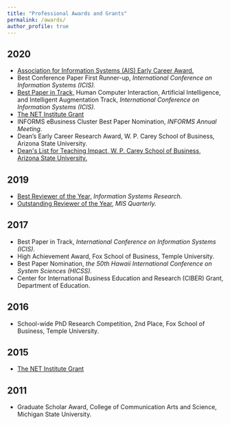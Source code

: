 ```yaml
---
title: "Professional Awards and Grants"
permalink: /awards/
author_profile: true
---
```


## 2020
- [Association for Information Systems (AIS) Early Career Award.](https://aisnet.org/page/EarlyCareerAward) 
- Best Conference Paper First Runner-up, <i>International Conference on Information Systems (ICIS).</i>
- [Best Paper in Track,](https://aisel.aisnet.org/icis2020/hci_artintel/hci_artintel/21/) Human Computer Interaction, Artificial Intelligence, and Intelligent Augmentation Track, <i>International Conference on Information Systems (ICIS).</i>
- <a href="http://netinst.org/">The NET Institute Grant</a>
- INFORMS eBusiness Cluster Best Paper Nomination, <i>INFORMS Annual Meeting.</i>
- Dean’s Early Career Research Award, W. P. Carey School of Business, Arizona State University.
- [Dean's List for Teaching Impact, W. P. Carey School of Business, Arizona State University.](https://wpcarey.asu.edu/sites/default/files/2019-20-deans-list-teaching-awards-wpcarey.pdf)

## 2019
- [Best Reviewer of the Year,](https://pubsonline.informs.org/journal/isre) <i>Information Systems Research.</i>
- [Outstanding Reviewer of the Year,](https://misq.org/awards-reviewer) <i>MIS Quarterly.</i>

## 2017
- Best Paper in Track, <i>International Conference on Information Systems (ICIS).</i>
- High Achievement Award, Fox School of Business, Temple University.
- Best Paper Nomination, <i>the 50th Hawaii International Conference on System Sciences (HICSS).</i>
- Center for International Business Education and Research (CIBER) Grant, Department of Education.

## 2016
- School-wide PhD Research Competition, 2nd Place, Fox School of Business, Temple University.

## 2015
- <a href="http://netinst.org/">The NET Institute Grant</a>

## 2011
- Graduate Scholar Award, College of Communication Arts and Science, Michigan State University.


<!-- {{ post.date | date: '%m %d, %Y' }} -->
